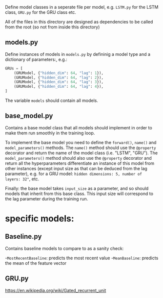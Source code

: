 Define model classes in a seperate file per model, e.g. `LSTM.py` for the LSTM class, `GRU.py` for the GRU class etc.

All of the files in this directory are designed as dependencies to be called from the root (so not from inside this directory)

## models.py
Define instances of models in `models.py` by defininig a model type and a dictionary of parameters:, e.g.: 


```python
GRUs = [
    (GRUModel, {"hidden_dim": 64, "lag": 1}),
    (GRUModel, {"hidden_dim": 64, "lag": 2}),
    (GRUModel, {"hidden_dim": 64, "lag": 3}),
    (GRUModel, {"hidden_dim": 64, "lag": 4}),
]

```
The variable `models` should contain all models.

## base_model.py
Contains a base model class that all models should implement in order to make them run smoothly in the training loop.

To implement the base model you need to define the `forward()`, `name()` and `model_parameters()` methods. The `name()` method should use the `@property` decorator and return the name of the model class (i.e. "LSTM", "GRU"). The `model_parameters()` method should also use the `@property` decorator and return all the hyperparameters differentiate an instance of this model from other instances (except input size as that can be deduced from the lag parameter), e.g. for a GRU model: `hidden dimensions: 5, number of layers: 32"`, etc.

Finally: the base model takes `input_size` as a parameter, and so should models that inherit from this base class. This input size will correspond to the lag parameter during the training run.

# specific models: 

## Baseline.py
Contains baseline models to compare to as a sanity check: 

-`MostRecentBaseline`: predicts the most recent value 
-`MeanBaseline`: predicts the mean of the feature vector

## GRU.py
https://en.wikipedia.org/wiki/Gated_recurrent_unit

